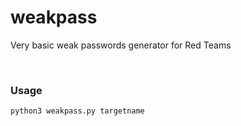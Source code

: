 # weakpass
Very basic weak passwords generator for Red Teams


<br>

### Usage 
```
python3 weakpass.py targetname
```
